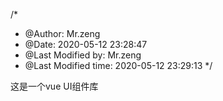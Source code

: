 /*
 * @Author: Mr.zeng 
 * @Date: 2020-05-12 23:28:47 
 * @Last Modified by: Mr.zeng
 * @Last Modified time: 2020-05-12 23:29:13
 */

这是一个vue UI组件库







